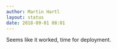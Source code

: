 ```yaml
---
author: Martin Hartl
layout: status
date: 2018-09-01 08:01
---
```

Seems like it worked, time for deployment.